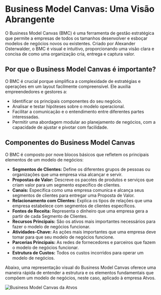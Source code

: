 # Business Model Canvas: Uma Visão Abrangente

O Business Model Canvas (BMC) é uma ferramenta de gestão estratégica que permite a empresas de todos os tamanhos desenvolver e esboçar modelos de negócios novos ou existentes. Criado por Alexander Osterwalder, o BMC é visual e intuitivo, proporcionando uma visão clara e concisa de como uma organização cria, entrega e captura valor.

## Por que o Business Model Canvas é importante?

O BMC é crucial porque simplifica a complexidade de estratégias e operações em um layout facilmente compreensível. Ele auxilia empreendedores e gestores a:

- Identificar os principais componentes do seu negócio.
- Analisar e testar hipóteses sobre o modelo operacional.
- Facilitar a comunicação e o entendimento entre diferentes partes interessadas.
- Permitir uma abordagem modular ao planejamento de negócios, com a capacidade de ajustar e pivotar com facilidade.

## Componentes do Business Model Canvas

O BMC é composto por nove blocos básicos que refletem os principais elementos de um modelo de negócios:

- **Segmentos de Clientes:** Define os diferentes grupos de pessoas ou organizações que uma empresa visa alcançar e servir.
- **Propostas de Valor:** Descreve os pacotes de produtos e serviços que criam valor para um segmento específico de clientes.
- **Canais:** Especifica como uma empresa comunica e alcança seus segmentos de clientes para entregar uma Proposta de Valor.
- **Relacionamento com Clientes:** Explica os tipos de relações que uma empresa estabelece com segmentos de clientes específicos.
- **Fontes de Receita:** Representa o dinheiro que uma empresa gera a partir de cada Segmento de Clientes.
- **Recursos Principais:** São os ativos mais importantes necessários para fazer o modelo de negócios funcionar.
- **Atividades-Chave:** As ações mais importantes que uma empresa deve tomar para que seu modelo de negócios funcione.
- **Parcerias Principais:** As redes de fornecedores e parceiros que fazem o modelo de negócios funcionar.
- **Estrutura de Custos:** Todos os custos incorridos para operar um modelo de negócios.

Abaixo, uma representação visual do Business Model Canvas oferece uma maneira rápida de entender a estrutura e os elementos fundamentais que compõem um modelo de negócios, neste caso, aplicado à empresa Atvos.

![Business Model Canvas da Atvos](/img/Business_Model_Canvas.jpg)
